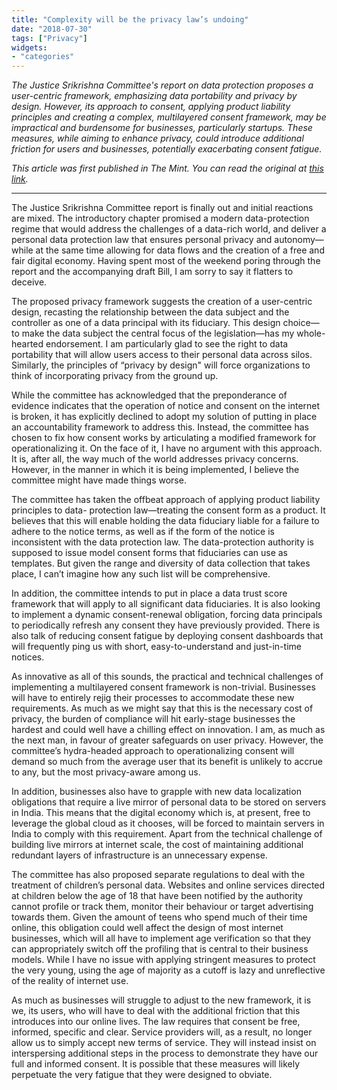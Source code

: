 ```yaml
---
title: "Complexity will be the privacy law’s undoing"
date: "2018-07-30"
tags: ["Privacy"]
widgets: 
- "categories"
---
```


*The Justice Srikrishna Committee's report on data protection proposes a user-centric framework, emphasizing data portability and privacy by design. However, its approach to consent, applying product liability principles and creating a complex, multilayered consent framework, may be impractical and burdensome for businesses, particularly startups. These measures, while aiming to enhance privacy, could introduce additional friction for users and businesses, potentially exacerbating consent fatigue.*
<!--more-->
*This article was first published in The Mint. You can read the original at [this link](https://www.livemint.com/Home-Page/7LCaZAtlu3bo0Axt34aNkJ/Complexity-will-be-the-privacy-laws-undoing.html).*

---

The Justice Srikrishna Committee report is finally out and initial reactions are mixed. The introductory chapter promised a modern data-protection regime that would address the challenges of a data-rich world, and deliver a personal data protection law that ensures personal privacy and autonomy—while at the same time allowing for data flows and the creation of a free and fair digital economy. Having spent most of the weekend poring through the report and the accompanying draft Bill, I am sorry to say it flatters to deceive.

The proposed privacy framework suggests the creation of a user-centric design, recasting the relationship between the data subject and the controller as one of a data principal with its fiduciary. This design choice—to make the data subject the central focus of the legislation—has my whole-hearted endorsement. I am particularly glad to see the right to data portability that will allow users access to their personal data across silos. Similarly, the principles of “privacy by design" will force organizations to think of incorporating privacy from the ground up.

While the committee has acknowledged that the preponderance of evidence indicates that the operation of notice and consent on the internet is broken, it has explicitly declined to adopt my solution of putting in place an accountability framework to address this. Instead, the committee has chosen to fix how consent works by articulating a modified framework for operationalizing it. On the face of it, I have no argument with this approach. It is, after all, the way much of the world addresses privacy concerns. However, in the manner in which it is being implemented, I believe the committee might have made things worse.

The committee has taken the offbeat approach of applying product liability principles to data- protection law—treating the consent form as a product. It believes that this will enable holding the data fiduciary liable for a failure to adhere to the notice terms, as well as if the form of the notice is inconsistent with the data protection law. The data-protection authority is supposed to issue model consent forms that fiduciaries can use as templates. But given the range and diversity of data collection that takes place, I can’t imagine how any such list will be comprehensive.

In addition, the committee intends to put in place a data trust score framework that will apply to all significant data fiduciaries. It is also looking to implement a dynamic consent-renewal obligation, forcing data principals to periodically refresh any consent they have previously provided. There is also talk of reducing consent fatigue by deploying consent dashboards that will frequently ping us with short, easy-to-understand and just-in-time notices.

As innovative as all of this sounds, the practical and technical challenges of implementing a multilayered consent framework is non-trivial. Businesses will have to entirely rejig their processes to accommodate these new requirements. As much as we might say that this is the necessary cost of privacy, the burden of compliance will hit early-stage businesses the hardest and could well have a chilling effect on innovation. I am, as much as the next man, in favour of greater safeguards on user privacy. However, the committee’s hydra-headed approach to operationalizing consent will demand so much from the average user that its benefit is unlikely to accrue to any, but the most privacy-aware among us.

In addition, businesses also have to grapple with new data localization obligations that require a live mirror of personal data to be stored on servers in India. This means that the digital economy which is, at present, free to leverage the global cloud as it chooses, will be forced to maintain servers in India to comply with this requirement. Apart from the technical challenge of building live mirrors at internet scale, the cost of maintaining additional redundant layers of infrastructure is an unnecessary expense.

The committee has also proposed separate regulations to deal with the treatment of children’s personal data. Websites and online services directed at children below the age of 18 that have been notified by the authority cannot profile or track them, monitor their behaviour or target advertising towards them. Given the amount of teens who spend much of their time online, this obligation could well affect the design of most internet businesses, which will all have to implement age verification so that they can appropriately switch off the profiling that is central to their business models. While I have no issue with applying stringent measures to protect the very young, using the age of majority as a cutoff is lazy and unreflective of the reality of internet use.

As much as businesses will struggle to adjust to the new framework, it is we, its users, who will have to deal with the additional friction that this introduces into our online lives. The law requires that consent be free, informed, specific and clear. Service providers will, as a result, no longer allow us to simply accept new terms of service. They will instead insist on interspersing additional steps in the process to demonstrate they have our full and informed consent. It is possible that these measures will likely perpetuate the very fatigue that they were designed to obviate.

